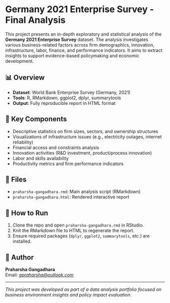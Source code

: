 # Germany 2021 Enterprise Survey - Final Analysis

This project presents an in-depth exploratory and statistical analysis of the **Germany 2021 Enterprise Survey** dataset. The analysis investigates various business-related factors across firm demographics, innovation, infrastructure, labor, finance, and performance indicators. It aims to extract insights to support evidence-based policymaking and economic development.

## 📊 Overview

- **Dataset**: World Bank Enterprise Survey (Germany, 2021)
- **Tools**: R, RMarkdown, ggplot2, dplyr, summarytools
- **Output**: Fully reproducible report in HTML format

## 🧪 Key Components

- Descriptive statistics on firm sizes, sectors, and ownership structures
- Visualizations of infrastructure issues (e.g., electricity outages, internet reliability)
- Financial access and constraints analysis
- Innovation activities (R&D investment, product/process innovation)
- Labor and skills availability
- Productivity metrics and firm performance indicators

## 📂 Files

- `praharsha-gangadhara.rmd`: Main analysis script (RMarkdown)
- `praharsha-gangadhara.html`: Rendered interactive report

## 🚀 How to Run

1. Clone the repo and open `praharsha-gangadhara.rmd` in RStudio.
2. Knit the RMarkdown file to HTML to regenerate the report.
3. Ensure required packages (`dplyr`, `ggplot2`, `summarytools`, etc.) are installed.

## 🧠 Author

**Praharsha Gangadhara**  
Email: *gpraharsha@outlook.com*  

---

*This project was developed as part of a data analysis portfolio focused on business environment insights and policy impact evaluation.*
